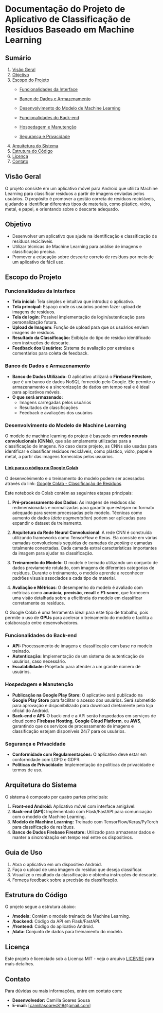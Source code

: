 # Documentação do Projeto de Aplicativo de Classificação de Resíduos Baseado em Machine Learning

## Sumário

1. [Visão Geral](#visão-geral)
2. [Objetivo](#objetivo)
3. [Escopo do Projeto](#escopo-do-projeto)
   - [Funcionalidades da Interface](#funcionalidades-da-interface)
   - [Banco de Dados e Armazenamento](#banco-de-dados-e-armazenamento)

   - [Desenvolvimento do Modelo de Machine Learning](#desenvolvimento-do-modelo-de-machine-learning)
   - [Funcionalidades do Back-end](#funcionalidades-do-back-end)
   - [Hospedagem e Manutenção](#hospedagem-e-manutenção)
   - [Segurança e Privacidade](#segurança-e-privacidade)
4. [Arquitetura do Sistema](#arquitetura-do-sistema)
5. [Estrutura do Código](#estrutura-do-código)
6. [Licença](#licença)
7. [Contato](#contato)

## Visão Geral

O projeto consiste em um aplicativo móvel para Android que utiliza Machine Learning para classificar resíduos a partir de imagens enviadas pelos usuários. O propósito é promover a gestão correta de resíduos recicláveis, ajudando a identificar diferentes tipos de materiais, como plástico, vidro, metal, e papel, e orientando sobre o descarte adequado.

## Objetivo

- Desenvolver um aplicativo que ajude na identificação e classificação de resíduos recicláveis.
- Utilizar técnicas de Machine Learning para análise de imagens e classificação precisa.
- Promover a educação sobre descarte correto de resíduos por meio de um aplicativo de fácil uso.

## Escopo do Projeto

### Funcionalidades da Interface

- **Tela inicial:** Tela simples e intuitiva que introduz o aplicativo.
- **Tela principal:** Espaço onde os usuários podem fazer upload de imagens de resíduos.
- **Tela de login:** Possível implementação de login/autenticação para personalização futura.
- **Upload de Imagem:** Função de upload para que os usuários enviem imagens de resíduos.
- **Resultado da Classificação:** Exibição do tipo de resíduo identificado com instruções de descarte.
- **Feedback dos Usuários:** Sistema de avaliação por estrelas e comentários para coleta de feedback.

### Banco de Dados e Armazenamento

- **Banco de Dados Utilizado:** O aplicativo utilizará o **Firebase Firestore**, que é um banco de dados NoSQL fornecido pelo Google. Ele permite o armazenamento e a sincronização de dados em tempo real e é ideal para aplicativos móveis.
- **O que será armazenado:**
  - Imagens carregadas pelos usuários
  - Resultados de classificações
  - Feedback e avaliações dos usuários

### Desenvolvimento do Modelo de Machine Learning

O modelo de machine learning do projeto é baseado em **redes neurais convolucionais (CNNs)**, que são amplamente utilizadas para a classificação de imagens. No caso deste projeto, as CNNs são usadas para identificar e classificar resíduos recicláveis, como plástico, vidro, papel e metal, a partir das imagens fornecidas pelos usuários.

#### [Link para o código no Google Colab](https://colab.research.google.com/drive/1bHeq_2f9EdJ84O1rrmA01jIct_wj5jhA?usp=sharing)
O desenvolvimento e o treinamento do modelo podem ser acessados através do link: [Google Colab - Classificação de Resíduos](https://colab.research.google.com/drive/1bHeq_2f9EdJ84O1rrmA01jIct_wj5jhA?usp=sharing).

Este notebook do Colab contém as seguintes etapas principais:

1. **Pré-processamento dos Dados**: As imagens de resíduos são redimensionadas e normalizadas para garantir que estejam no formato adequado para serem processadas pelo modelo. Técnicas como aumento de dados (_data augmentation_) podem ser aplicadas para expandir o dataset de treinamento.

2. **Arquitetura da Rede Neural Convolucional**: A rede CNN é construída utilizando frameworks como TensorFlow e Keras. Ela consiste em várias camadas convolucionais seguidas de camadas de _pooling_ e camadas totalmente conectadas. Cada camada extrai características importantes da imagem para ajudar na classificação.

3. **Treinamento do Modelo**: O modelo é treinado utilizando um conjunto de dados previamente rotulado, com imagens de diferentes categorias de resíduos. Durante o treinamento, o modelo aprende a reconhecer padrões visuais associados a cada tipo de material.

4. **Avaliação e Métricas**: O desempenho do modelo é avaliado com métricas como **acurácia**, **precisão**, **recall** e **F1-score**, que fornecem uma visão detalhada sobre a eficiência do modelo em classificar corretamente os resíduos.

O Google Colab é uma ferramenta ideal para este tipo de trabalho, pois permite o uso de **GPUs** para acelerar o treinamento do modelo e facilita a colaboração entre desenvolvedores.

### Funcionalidades do Back-end

- **API:** Processamento de imagens e classificação com base no modelo treinado.
- **Autenticação:** Implementação de um sistema de autenticação de usuários, caso necessário.
- **Escalabilidade:** Projetado para atender a um grande número de usuários.

### Hospedagem e Manutenção

- **Publicação na Google Play Store:** O aplicativo será publicado na **Google Play Store** para facilitar o acesso dos usuários. Será submetido para aprovação e disponibilizado para download diretamente pela loja oficial do Android.
- **Back-end e API:** O back-end e a API serão hospedados em serviços de cloud como **Firebase Hosting**, **Google Cloud Platform**, ou **AWS**, garantindo que os serviços de processamento de imagens e classificação estejam disponíveis 24/7 para os usuários.

### Segurança e Privacidade

- **Conformidade com Regulamentações:** O aplicativo deve estar em conformidade com LGPD e GDPR.
- **Políticas de Privacidade:** Implementação de políticas de privacidade e termos de uso.

## Arquitetura do Sistema

O sistema é composto por quatro partes principais:

1. **Front-end Android:** Aplicativo móvel com interface amigável.
2. **Back-end (API):** Implementado com Flask/FastAPI para comunicação com o modelo de Machine Learning.
3. **Modelo de Machine Learning:** Treinado com TensorFlow/Keras/PyTorch para classificação de resíduos.
4. **Banco de Dados Firebase Firestore:** Utilizado para armazenar dados e manter a sincronização em tempo real entre os dispositivos.

## Guia de Uso

1. Abra o aplicativo em um dispositivo Android.
2. Faça o upload de uma imagem do resíduo que deseja classificar.
3. Visualize o resultado da classificação e obtenha instruções de descarte.
4. Forneça feedback sobre a precisão da classificação.

## Estrutura do Código

O projeto segue a estrutura abaixo:

- **/models:** Contém o modelo treinado de Machine Learning.
- **/backend:** Código da API em Flask/FastAPI.
- **/frontend:** Código do aplicativo Android.
- **/data:** Conjunto de dados para treinamento do modelo.

## Licença

Este projeto é licenciado sob a Licença MIT - veja o arquivo [LICENSE](LICENSE) para mais detalhes.

## Contato

Para dúvidas ou mais informações, entre em contato com:

- **Desenvolvedor:** Camilla Soares Sousa
- **E-mail:** [camillasoares818@gmail.com]

